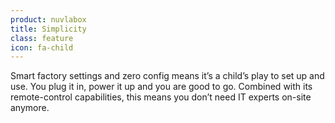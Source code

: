 ```yaml
---
product: nuvlabox
title: Simplicity
class: feature
icon: fa-child
---
```


Smart factory settings and zero config means it’s a child’s play to set up and use. You plug it in, power it up and you are good to go. Combined with its remote-control capabilities, this means you don’t need IT experts on-site anymore.
